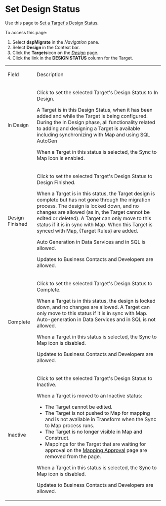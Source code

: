 # Set Design Status

<div class="use">

Use this page to [Set a Target's Design
Status](Set_the_Design_Status.htm).

</div>

To access this page:

1.  Select <span style="font-weight: bold;">dspMigrate</span> in the
    <span style="font-style: italic;">Navigation</span> pane.
2.  Select <span style="font-weight: bold;">Design </span>in the Context
    bar.
3.  Click the <span style="font-weight: bold;">Targets</span>icon on the
    *[Design](../Page_Desc/Design.htm)* page.
4.  Click the link in the <span style="font-weight: bold;">DESIGN
    STATUS</span> column for the Target.

<table>
<tbody>
<tr class="odd">
<td><p>Field</p></td>
<td><p>Description</p></td>
</tr>
<tr class="even">
<td><p><span style="font-family: Arial, sans-serif;">In Design</span></p></td>
<td><p>Click to set the selected Target's Design Status to In Design.</p>
<p>A Target is in this Design Status, when it has been added and while the Target is being configured. During the In Design phase, all functionality related to adding and designing a Target is available including synchronizing with Map and using SQL AutoGen</p>
<p>When a Target in this status is selected, the Sync to Map icon is enabled.</p></td>
</tr>
<tr class="odd">
<td><p>Design Finished</p></td>
<td><p>Click to set the selected Target's Design Status to Design Finished.</p>
<p>When a Target is in this status, the Target design is complete but has not gone through the migration process. The design is locked down, and no changes are allowed (as in, the Target cannot be edited or deleted). A Target can only move to this status if it is in sync with Map. When this Target is synced with Map, {Target Rules} are added.</p>
<p>Auto Generation in Data Services and in SQL is allowed.</p>
<p>Updates to Business Contacts and Developers are allowed.</p></td>
</tr>
<tr class="even">
<td><p>Complete</p></td>
<td><p>Click to set the selected Target's Design Status to Complete.</p>
<p>When a Target is in this status, the design is locked down, and no changes are allowed. A Target can only move to this status if it is in sync with Map. Auto-generation in Data Services and in SQL is not allowed.</p>
<p>When a Target in this status is selected, the Sync to Map icon is disabled.</p>
<p>Updates to Business Contacts and Developers are allowed.</p></td>
</tr>
<tr class="odd">
<td><p>Inactive</p></td>
<td><p>Click to set the selected Target's Design Status to Inactive.</p>
<p>When a Target is moved to an Inactive status:</p>
<ul>
<li>The Target cannot be edited.</li>
<li>The Target is not pushed to Map for mapping and is not available in Transform when the Sync to Map process runs.</li>
<li>The Target is no longer visible in Map and Construct.</li>
<li>Mappings for the Target that are waiting for approval on the <a href="../../Map/Page_Desc/Mapping_Approval_H.htm">Mapping Approval</a> page are removed from the page.</li>
</ul>
<p>When a Target in this status is selected, the Sync to Map icon is disabled.</p>
<p>Updates to Business Contacts and Developers are allowed.</p></td>
</tr>
</tbody>
</table>
